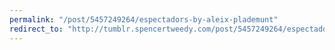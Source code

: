 ```yaml
---
permalink: "/post/5457249264/espectadors-by-aleix-plademunt"
redirect_to: "http://tumblr.spencertweedy.com/post/5457249264/espectadors-by-aleix-plademunt"
---
```

